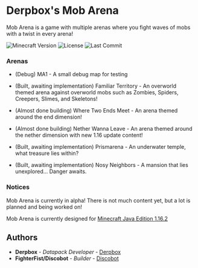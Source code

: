 # Derpbox's Mob Arena

Mob Arena is a game with multiple arenas where you fight waves of mobs with a twist in every arena!

![Minecraft Version](https://img.shields.io/badge/Minecraft-1.16.5-80ba42?style=for-the-badge) ![License](https://img.shields.io/github/license/DBTDerpbox/derpboxs-mob-arena?style=for-the-badge) ![Last Commit](https://img.shields.io/github/last-commit/dbtderpbox/derpboxs-mob-arena?style=for-the-badge)

### Arenas

* (Debug) MA1 - A small debug map for testing

* (Built, awaiting implementation) Familiar Territory - An overworld themed arena against overworld mobs such as Zombies, Spiders, Creepers, Slimes, and Skeletons!

* (Almost done building) Where Two Ends Meet - An arena themed around the end dimension!

* (Almost done building) Nether Wanna Leave - An arena themed around the nether dimension with new 1.16 update content!

* (Built, awaiting implementation) Prismarena - An underwater temple, what treasure lies within?

* (Built, awaiting implementation) Nosy Neighbors - A mansion that lies unexplored... Danger awaits.

### Notices

Mob Arena is currently in alpha! There is not much content yet, but a lot is planned and being worked on!

Mob Arena is currently designed for [Minecraft Java Edition 1.16.2](https://www.minecraft.net/en-us/article/minecraft-java-edition-1-16-2)

## Authors

* **Derpbox** - *Datapack Developer* - [Derpbox](https://github.com/dbtderpbox)
* **FighterFist/Discobot** - *Builder* - [Discobot](https://github.com/disco-b0t)
